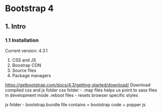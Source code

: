 # Bootstrap 4
## 1. Intro
### 1.1 Installation
Current version: 4.3.1
1. CSS and JS
2. Boostrap CDN
3. Source files
4. Package managers

https://getbootstrap.com/docs/4.3/getting-started/download/
Download compiled css and js folder
css folder - .map files helps us point to sass files in development mode
.reboot files - resets browser specific styles

js folder - bootstrap.bundle file contains = bootstrap code + popper js